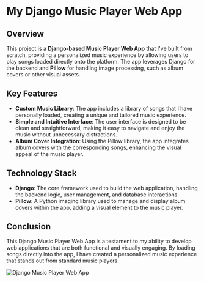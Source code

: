 # My Django Music Player Web App

## Overview

This project is a **Django-based Music Player Web App** that I've built from scratch, providing a personalized music experience by allowing users to play songs loaded directly onto the platform. The app leverages Django for the backend and **Pillow** for handling image processing, such as album covers or other visual assets.

## Key Features

- **Custom Music Library**: The app includes a library of songs that I have personally loaded, creating a unique and tailored music experience.
- **Simple and Intuitive Interface**: The user interface is designed to be clean and straightforward, making it easy to navigate and enjoy the music without unnecessary distractions.
- **Album Cover Integration**: Using the Pillow library, the app integrates album covers with the corresponding songs, enhancing the visual appeal of the music player.

## Technology Stack

- **Django**: The core framework used to build the web application, handling the backend logic, user management, and database interactions.
- **Pillow**: A Python imaging library used to manage and display album covers within the app, adding a visual element to the music player.

## Conclusion

This Django Music Player Web App is a testament to my ability to develop web applications that are both functional and visually engaging. By loading songs directly into the app, I have created a personalized music experience that stands out from standard music players.

![Django Music Player Web App]("assets\img\MusicPlayer.gif")
